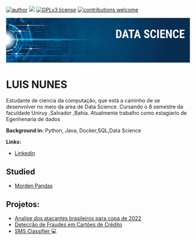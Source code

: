 [![author](https://img.shields.io/badge/name-Luis%20Nunes-red)](https://www.linkedin.com/in/luisnunes30) [![](https://img.shields.io/badge/python-3.7+-blue.svg)](https://www.python.org/downloads/release/python-365/) [![GPLv3 license](https://img.shields.io/badge/License-GPLv3-blue.svg)](http://perso.crans.org/besson/LICENSE.html) [![contributions welcome](https://img.shields.io/badge/contributions-welcome-brightgreen.svg?style=flat)](https://github.com/carlosfab/data_science/issues)

<p align="center">
  <img src="banner.png" >
</p>

# LUIS NUNES

Estudante de ciencia da computação, que está a caminho de se desenvolver no meio da area de Data Science. Cursando o 8 semestre da faculdade Uniruy ,Salvador ,Bahia.
Atualmente trabalho como estagiario de Egenhenaria de dados

**Background in:** Python, Java, Docker,SQL,Data Science


**Links:**
* [Linkedin](https://www.linkedin.com/in/luisnunes30/)

## Studied
- [Morden Pandas](https://github.com/LuisNunes301/morden-pandas-study.git)

## Projetos:

- [Analise dos atacantes brasileiros para copa de 2022](https://github.com/LuisNunes301/analys-player-brasil)
- [Detecção de Fraudes em Cartões de Crédito](https://github.com/LuisNunes301/Credit-Card-Fraud-Detection)
- [SMS Classifier ](https://github.com/LuisNunes301/SMS-Spam-Classifier.git) 💻
